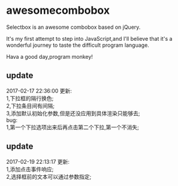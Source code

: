 # awesomecombobox

Selectbox is an awesome combobox based on jQuery.
  
It's my first attempt to step into JavaScript,and I'll believe that it's a wonderful journey to taste the difficult program language.
  
Hava a good day,program monkey!
  
## update
  
2017-02-17 22:36:00 更新:  
1,下拉框的隔行换色;  
2,下拉条目间有间隔;  
3,添加默认初始化参数,但是还没应用到具体渲染只能够去;  
bug:  
1,第一个下拉选项出来后再点击第二个下拉,第一个不消失;  

## update  
2017-02-19 22:13:17 更新:  
1,添加点击事件响应;  
2,选择框前的文本可以通过参数指定;  
